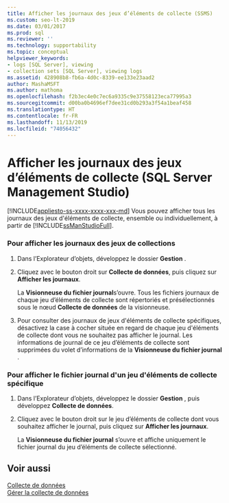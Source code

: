 ```yaml
---
title: Afficher les journaux des jeux d’éléments de collecte (SSMS)
ms.custom: seo-lt-2019
ms.date: 03/01/2017
ms.prod: sql
ms.reviewer: ''
ms.technology: supportability
ms.topic: conceptual
helpviewer_keywords:
- logs [SQL Server], viewing
- collection sets [SQL Server], viewing logs
ms.assetid: 428908b8-fb6a-4d0c-8339-ee133e23aad2
author: MashaMSFT
ms.author: mathoma
ms.openlocfilehash: f2b3ec4e0c7ec6a9335c9e37558123eca77995a3
ms.sourcegitcommit: d00ba0b4696ef7dee31cd0b293a3f54a1beaf458
ms.translationtype: HT
ms.contentlocale: fr-FR
ms.lasthandoff: 11/13/2019
ms.locfileid: "74056432"
---
```

# <a name="view-collection-set-logs-sql-server-management-studio"></a>Afficher les journaux des jeux d’éléments de collecte (SQL Server Management Studio)
[!INCLUDE[appliesto-ss-xxxx-xxxx-xxx-md](../../includes/appliesto-ss-xxxx-xxxx-xxx-md.md)]
  Vous pouvez afficher tous les journaux des jeux d'éléments de collecte, ensemble ou individuellement, à partir de [!INCLUDE[ssManStudioFull](../../includes/ssmanstudiofull-md.md)].  
  
### <a name="to-view-collection-set-logs"></a>Pour afficher les journaux des jeux de collections  
  
1.  Dans l’Explorateur d’objets, développez le dossier **Gestion** .  
  
2.  Cliquez avec le bouton droit sur **Collecte de données**, puis cliquez sur **Afficher les journaux**.  
  
     La **Visionneuse du fichier journal**s’ouvre. Tous les fichiers journaux de chaque jeu d’éléments de collecte sont répertoriés et présélectionnés sous le nœud **Collecte de données** de la visionneuse.  
  
3.  Pour consulter des journaux de jeux d'éléments de collecte spécifiques, désactivez la case à cocher située en regard de chaque jeu d'éléments de collecte dont vous ne souhaitez pas afficher le journal. Les informations de journal de ce jeu d’éléments de collecte sont supprimées du volet d’informations de la **Visionneuse du fichier journal** .  

### <a name="to-view-a-specific-collection-set-log-file"></a>Pour afficher le fichier journal d'un jeu d'éléments de collecte spécifique  
  
1.  Dans l’Explorateur d’objets, développez le dossier **Gestion** , puis développez **Collecte de données**.  
  
2.  Cliquez avec le bouton droit sur le jeu d’éléments de collecte dont vous souhaitez afficher le journal, puis cliquez sur **Afficher les journaux**.  
  
     La **Visionneuse du fichier journal** s’ouvre et affiche uniquement le fichier journal du jeu d’éléments de collecte sélectionné.  
  
## <a name="see-also"></a>Voir aussi  
 [Collecte de données](../../relational-databases/data-collection/data-collection.md)   
 [Gérer la collecte de données](../../relational-databases/data-collection/manage-data-collection.md)  
  
  
